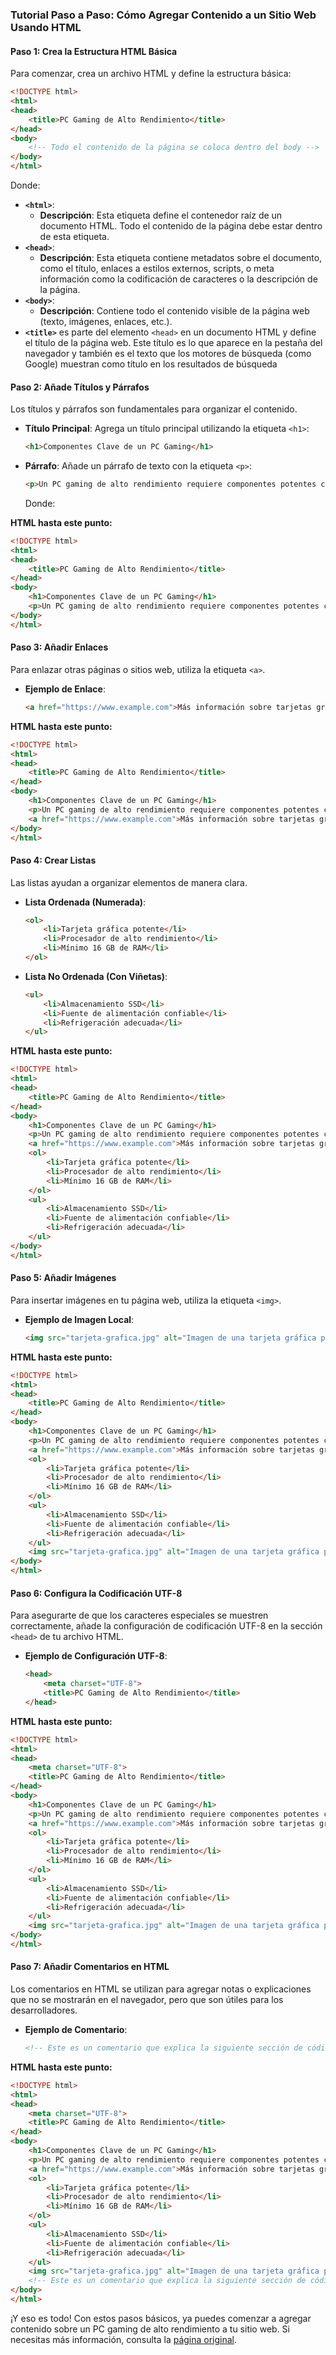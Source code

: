 ### Tutorial Paso a Paso: Cómo Agregar Contenido a un Sitio Web Usando HTML

#### Paso 1: Crea la Estructura HTML Básica
Para comenzar, crea un archivo HTML y define la estructura básica:

```html
<!DOCTYPE html>
<html>
<head>
    <title>PC Gaming de Alto Rendimiento</title>
</head>
<body>
    <!-- Todo el contenido de la página se coloca dentro del body -->
</body>
</html>
```
Donde:

* **`<html>`**:
   - **Descripción**: Esta etiqueta define el contenedor raíz de un documento HTML. Todo el contenido de la página debe estar dentro de esta etiqueta.
* **`<head>`**:
   - **Descripción**: Esta etiqueta contiene metadatos sobre el documento, como el título, enlaces a estilos externos, scripts, o meta información como la codificación de caracteres o la descripción de la página.
* **`<body>`**:
   - **Descripción**: Contiene todo el contenido visible de la página web (texto, imágenes, enlaces, etc.).
* **`<title>`** es parte del elemento `<head>` en un documento HTML y define el título de la página web. Este título es lo que aparece en la pestaña del navegador y también es el texto que los motores de búsqueda (como Google) muestran como título en los resultados de búsqueda

#### Paso 2: Añade Títulos y Párrafos
Los títulos y párrafos son fundamentales para organizar el contenido.
- **Título Principal**: Agrega un título principal utilizando la etiqueta `<h1>`:
  ```html
  <h1>Componentes Clave de un PC Gaming</h1>
  ```
- **Párrafo**: Añade un párrafo de texto con la etiqueta `<p>`:
  ```html
  <p>Un PC gaming de alto rendimiento requiere componentes potentes como una tarjeta gráfica dedicada, un procesador rápido y suficiente memoria RAM.</p>
  ```
  Donde:

  

**HTML hasta este punto:**
```html
<!DOCTYPE html>
<html>
<head>
    <title>PC Gaming de Alto Rendimiento</title>
</head>
<body>
    <h1>Componentes Clave de un PC Gaming</h1>
    <p>Un PC gaming de alto rendimiento requiere componentes potentes como una tarjeta gráfica dedicada, un procesador rápido y suficiente memoria RAM.</p>
</body>
</html>
```

#### Paso 3: Añadir Enlaces
Para enlazar otras páginas o sitios web, utiliza la etiqueta `<a>`.
- **Ejemplo de Enlace**:
  ```html
  <a href="https://www.example.com">Más información sobre tarjetas gráficas</a>
  ```

**HTML hasta este punto:**
```html
<!DOCTYPE html>
<html>
<head>
    <title>PC Gaming de Alto Rendimiento</title>
</head>
<body>
    <h1>Componentes Clave de un PC Gaming</h1>
    <p>Un PC gaming de alto rendimiento requiere componentes potentes como una tarjeta gráfica dedicada, un procesador rápido y suficiente memoria RAM.</p>
    <a href="https://www.example.com">Más información sobre tarjetas gráficas</a>
</body>
</html>
```

#### Paso 4: Crear Listas
Las listas ayudan a organizar elementos de manera clara.
- **Lista Ordenada (Numerada)**:
  ```html
  <ol>
      <li>Tarjeta gráfica potente</li>
      <li>Procesador de alto rendimiento</li>
      <li>Mínimo 16 GB de RAM</li>
  </ol>
  ```
- **Lista No Ordenada (Con Viñetas)**:
  ```html
  <ul>
      <li>Almacenamiento SSD</li>
      <li>Fuente de alimentación confiable</li>
      <li>Refrigeración adecuada</li>
  </ul>
  ```

**HTML hasta este punto:**
```html
<!DOCTYPE html>
<html>
<head>
    <title>PC Gaming de Alto Rendimiento</title>
</head>
<body>
    <h1>Componentes Clave de un PC Gaming</h1>
    <p>Un PC gaming de alto rendimiento requiere componentes potentes como una tarjeta gráfica dedicada, un procesador rápido y suficiente memoria RAM.</p>
    <a href="https://www.example.com">Más información sobre tarjetas gráficas</a>
    <ol>
        <li>Tarjeta gráfica potente</li>
        <li>Procesador de alto rendimiento</li>
        <li>Mínimo 16 GB de RAM</li>
    </ol>
    <ul>
        <li>Almacenamiento SSD</li>
        <li>Fuente de alimentación confiable</li>
        <li>Refrigeración adecuada</li>
    </ul>
</body>
</html>
```

#### Paso 5: Añadir Imágenes
Para insertar imágenes en tu página web, utiliza la etiqueta `<img>`.
- **Ejemplo de Imagen Local**:
  ```html
  <img src="tarjeta-grafica.jpg" alt="Imagen de una tarjeta gráfica para gaming">
  ```

**HTML hasta este punto:**
```html
<!DOCTYPE html>
<html>
<head>
    <title>PC Gaming de Alto Rendimiento</title>
</head>
<body>
    <h1>Componentes Clave de un PC Gaming</h1>
    <p>Un PC gaming de alto rendimiento requiere componentes potentes como una tarjeta gráfica dedicada, un procesador rápido y suficiente memoria RAM.</p>
    <a href="https://www.example.com">Más información sobre tarjetas gráficas</a>
    <ol>
        <li>Tarjeta gráfica potente</li>
        <li>Procesador de alto rendimiento</li>
        <li>Mínimo 16 GB de RAM</li>
    </ol>
    <ul>
        <li>Almacenamiento SSD</li>
        <li>Fuente de alimentación confiable</li>
        <li>Refrigeración adecuada</li>
    </ul>
    <img src="tarjeta-grafica.jpg" alt="Imagen de una tarjeta gráfica para gaming">
</body>
</html>
```

#### Paso 6: Configura la Codificación UTF-8
Para asegurarte de que los caracteres especiales se muestren correctamente, añade la configuración de codificación UTF-8 en la sección `<head>` de tu archivo HTML.
- **Ejemplo de Configuración UTF-8**:
  ```html
  <head>
      <meta charset="UTF-8">
      <title>PC Gaming de Alto Rendimiento</title>
  </head>
  ```

**HTML hasta este punto:**
```html
<!DOCTYPE html>
<html>
<head>
    <meta charset="UTF-8">
    <title>PC Gaming de Alto Rendimiento</title>
</head>
<body>
    <h1>Componentes Clave de un PC Gaming</h1>
    <p>Un PC gaming de alto rendimiento requiere componentes potentes como una tarjeta gráfica dedicada, un procesador rápido y suficiente memoria RAM.</p>
    <a href="https://www.example.com">Más información sobre tarjetas gráficas</a>
    <ol>
        <li>Tarjeta gráfica potente</li>
        <li>Procesador de alto rendimiento</li>
        <li>Mínimo 16 GB de RAM</li>
    </ol>
    <ul>
        <li>Almacenamiento SSD</li>
        <li>Fuente de alimentación confiable</li>
        <li>Refrigeración adecuada</li>
    </ul>
    <img src="tarjeta-grafica.jpg" alt="Imagen de una tarjeta gráfica para gaming">
</body>
</html>
```

#### Paso 7: Añadir Comentarios en HTML
Los comentarios en HTML se utilizan para agregar notas o explicaciones que no se mostrarán en el navegador, pero que son útiles para los desarrolladores.
- **Ejemplo de Comentario**:
  ```html
  <!-- Este es un comentario que explica la siguiente sección de código -->
  ```

**HTML hasta este punto:**
```html
<!DOCTYPE html>
<html>
<head>
    <meta charset="UTF-8">
    <title>PC Gaming de Alto Rendimiento</title>
</head>
<body>
    <h1>Componentes Clave de un PC Gaming</h1>
    <p>Un PC gaming de alto rendimiento requiere componentes potentes como una tarjeta gráfica dedicada, un procesador rápido y suficiente memoria RAM.</p>
    <a href="https://www.example.com">Más información sobre tarjetas gráficas</a>
    <ol>
        <li>Tarjeta gráfica potente</li>
        <li>Procesador de alto rendimiento</li>
        <li>Mínimo 16 GB de RAM</li>
    </ol>
    <ul>
        <li>Almacenamiento SSD</li>
        <li>Fuente de alimentación confiable</li>
        <li>Refrigeración adecuada</li>
    </ul>
    <img src="tarjeta-grafica.jpg" alt="Imagen de una tarjeta gráfica para gaming">
    <!-- Este es un comentario que explica la siguiente sección de código -->
</body>
</html>
```

¡Y eso es todo! Con estos pasos básicos, ya puedes comenzar a agregar contenido sobre un PC gaming de alto rendimiento a tu sitio web. Si necesitas más información, consulta la [página original](https://htmlforpeople.com/add-content-to-your-website/).

